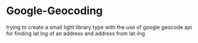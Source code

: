 # Google-Geocoding
trying to create a small light library type with the use of google geocode api for finding lat lng of an address and address from lat-lng
